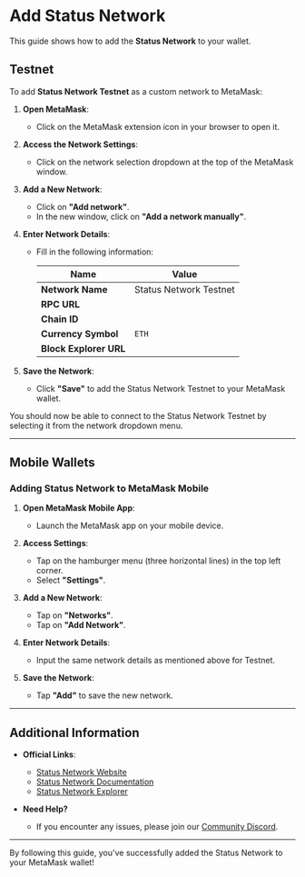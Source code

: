 # Add Status Network

This guide shows how to add the **Status Network** to your wallet.

## Testnet

To add **Status Network Testnet** as a custom network to MetaMask:

1. **Open MetaMask**:

   - Click on the MetaMask extension icon in your browser to open it.

2. **Access the Network Settings**:

   - Click on the network selection dropdown at the top of the MetaMask window.

3. **Add a New Network**:

   - Click on **"Add network"**.
   - In the new window, click on **"Add a network manually"**.

4. **Enter Network Details**:

   - Fill in the following information:

     | Name             | Value                                    |
     |------------------|------------------------------------------|
     | **Network Name** | Status Network Testnet                   |
     | **RPC URL**      |      |
     | **Chain ID**     |                                   |
     | **Currency Symbol** | `ETH`                                 |
     | **Block Explorer URL** |  |

5. **Save the Network**:

   - Click **"Save"** to add the Status Network Testnet to your MetaMask wallet.

You should now be able to connect to the Status Network Testnet by selecting it from the network dropdown menu.

---

## Mobile Wallets

### Adding Status Network to MetaMask Mobile

1. **Open MetaMask Mobile App**:

   - Launch the MetaMask app on your mobile device.

2. **Access Settings**:

   - Tap on the hamburger menu (three horizontal lines) in the top left corner.
   - Select **"Settings"**.

3. **Add a New Network**:

   - Tap on **"Networks"**.
   - Tap on **"Add Network"**.

4. **Enter Network Details**:

   - Input the same network details as mentioned above for Testnet.

5. **Save the Network**:

   - Tap **"Add"** to save the new network.

---

## Additional Information

- **Official Links**:

  - [Status Network Website](https://status.network/)
  - [Status Network Documentation](https://docs.status.network/)
  - [Status Network Explorer](#)

- **Need Help?**

  - If you encounter any issues, please join our [Community Discord](https://discord.gg/status_im).

---

By following this guide, you've successfully added the Status Network to your MetaMask wallet!